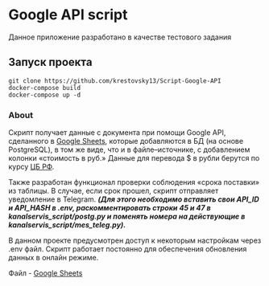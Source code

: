 # Google API script
Данное приложение разработано в качестве тестового задания

## Запуск проекта
```
git clone https://github.com/krestovsky13/Script-Google-API
docker-compose build
docker-compose up -d
```
### About
Скрипт получает данные с документа при помощи Google API, сделанного в [Google Sheets](https://docs.google.com/spreadsheets/d/1ePBybqdcsNvbyiLHFNkAJ1iA1ln0Yw1OaGUwTB-xxrk/edit#gid=525364213), которые добавляются в БД (на основе PostgreSQL), в том же виде, что и в файле–источнике, с добавлением колонки «стоимость в руб.» Данные для перевода $ в рубли берутся по курсу [ЦБ РФ](https://www.cbr.ru/development/SXML/).
    
Также разработан функционал проверки соблюдения «срока поставки» из таблицы. В случае, если срок прошел, скрипт отправляет уведомление в Telegram. ***(Для этого необходимо вставить свои API_ID и API_HASH в .env, раскомментировать строки 45 и 47 в kanalservis_script/postg.py и поменять номера на действующие в kanalservis_script/mes_teleg.py).***
    
В данном проекте предусмотрен доступ к некоторым настройкам через .env файл. Скрипт работает постоянно для обеспечения обновления данных в онлайн режиме.

Файл - [Google Sheets](https://docs.google.com/spreadsheets/d/1ePBybqdcsNvbyiLHFNkAJ1iA1ln0Yw1OaGUwTB-xxrk/edit#gid=525364213)
